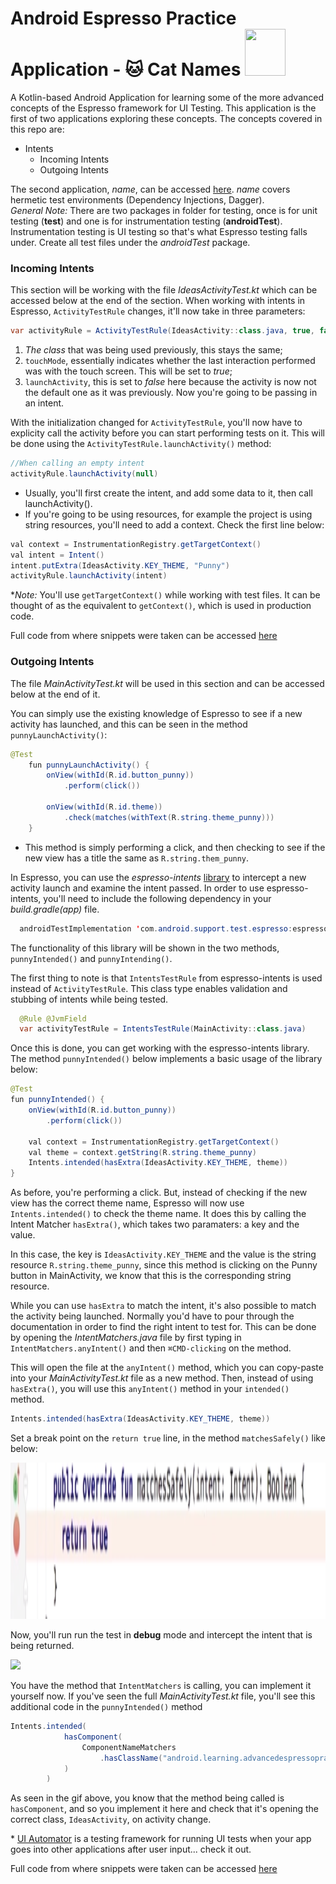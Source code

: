 <h1>Android Espresso Practice Application - 🐱 Cat Names <img src="https://camo.githubusercontent.com/737e7380383ffcd2f3b9bf55c678f3b368feb730/68747470733a2f2f6c68352e676f6f676c6575736572636f6e74656e742e636f6d2f2d453259504c6c56416c30552f564a556350726756432d492f414141414141414147464d2f416b715a6e354e387272632f773839302d68313030392f657370726573736f5f6c6f636b75702e706e67" height="75" width="65" /></h1> 

A Kotlin-based Android Application for learning some of the more advanced concepts of the Espresso framework for UI Testing. This application is the first of two applications exploring these concepts. The concepts covered in this repo are:
 - Intents
   - Incoming Intents
   - Outgoing Intents
  
The second application, *name*, can be accessed [here](). *name* covers hermetic test environments (Dependency Injections, Dagger).
<br>
_General Note:_ There are two packages in folder for testing, once is for unit testing (**test**) and one is for instrumentation testing (**androidTest**). Instrumentation testing is UI testing so that's what Espresso testing falls under. Create all test files under the *androidTest* package.

<h3>Incoming Intents</h3>

This section will be working with the file *IdeasActivityTest.kt* which can be accessed below at the end of the section. When working with intents in Espresso, `ActivityTestRule` changes, it'll now take in three parameters:

```java
var activityRule = ActivityTestRule(IdeasActivity::class.java, true, false)
```

 1. _The class_ that was being used previously, this stays the same;
 1. `touchMode`, essentially indicates whether the last interaction performed was with the touch screen. This will be set to _true_;
 1. `launchActivity`, this is set to _false_ here because the activity is now not the default one as it was previously. Now you're going to be passing in an intent.

With the initialization changed for `ActivityTestRule`, you'll now have to explicity call the activity before you can start performing tests on it. This will be done using the `ActivityTestRule.launchActivity()` method:

```java
//When calling an empty intent
activityRule.launchActivity(null) 
```

- Usually, you'll first create the intent, and add some data to it, then call launchActivity(). 
- If you're going to be using resources, for example the project is using string resources, you'll need to add a context. Check the first line below:
  
```java
val context = InstrumentationRegistry.getTargetContext()
val intent = Intent()
intent.putExtra(IdeasActivity.KEY_THEME, "Punny")
activityRule.launchActivity(intent)
```
 \**Note:* You'll use `getTargetContext()` while working with test files. It can be thought of as the equivalent to `getContext()`, which is used in production code. 



Full code from where snippets were taken can be accessed [here](app/src/androidTest/java/android/learning/advancedespressopracticeapplication/IdeasActivityTest.kt)

<h3>Outgoing Intents</h3>

The file *MainActivityTest.kt* will be used in this section and can be accessed below at the end of it.

You can simply use the existing knowledge of Espresso to see if a new activity has launched, and this can be seen in the method `punnyLaunchActivity()`:

```java
@Test
    fun punnyLaunchActivity() {
        onView(withId(R.id.button_punny))
            .perform(click())

        onView(withId(R.id.theme))
            .check(matches(withText(R.string.theme_punny)))
    }
  ```
   - This method is simply performing a click, and then checking to see if the new view has a title the same as `R.string.them_punny`.

 In Espresso, you can use the *espresso-intents* [library](https://developer.android.com/training/testing/espresso/intents) to intercept a new activity launch and examine the intent passed. In order to use espresso-intents, you'll need to include the following dependency in your *build.gradle(app)* file.
 
```java
  androidTestImplementation 'com.android.support.test.espresso:espresso-intents:3.0.1'
```

The functionality of this library will be shown in the two methods, `punnyIntended()` and `punnyIntending()`.  

The first thing to note is that `IntentsTestRule` from espresso-intents is used instead of `ActivityTestRule`. This class type enables validation and stubbing of intents while being tested.

```java
  @Rule @JvmField
  var activityTestRule = IntentsTestRule(MainActivity::class.java)
```

Once this is done, you can get working with the espresso-intents library. The method `punnyIntended()` below implements a basic usage of the library below:

```java
@Test
fun punnyIntended() {
    onView(withId(R.id.button_punny))
        .perform(click())

    val context = InstrumentationRegistry.getTargetContext()
    val theme = context.getString(R.string.theme_punny)
    Intents.intended(hasExtra(IdeasActivity.KEY_THEME, theme))
}
```
As before, you're performing a click. But, instead of checking if the new view has the correct theme name, Espresso will now use `Intents.intended()` to check the theme name. It does this by calling the Intent Matcher `hasExtra()`, which takes two paramaters: a key and the value.

In this case, the key is `IdeasActivity.KEY_THEME` and the value is the string resource `R.string.theme_punny`, since this method is clicking on the Punny button in MainActivity, we know that this is the corresponding string resource.

While you can use `hasExtra` to match the intent, it's also possible to match the activity being launched. Normally you'd have to pour through the documentation in order to find the right intent to test for. This can be done by opening the *IntentMatchers.java* file by first typing in `IntentMatchers.anyIntent()` and then `⌘CMD-clicking` on the method.

This will open the file at the `anyIntent()` method, which you can copy-paste into your *MainActivityTest.kt* file as a new method. Then, instead of using `hasExtra()`, you will use this `anyIntent()` method in your `intended()` method. 

```java
Intents.intended(hasExtra(IdeasActivity.KEY_THEME, theme))
```

Set a break point on the `return true` line, in the method `matchesSafely()` like below:

<img src="images/break.png" width=600 height =250/>

Now, you'll run run the test in **debug** mode and intercept the intent that is being returned.

<img src="images/gif.gif"/>

You have the method that `IntentMatchers` is calling, you can implement it yourself now. If you've seen the full *MainActivityTest.kt* file, you'll see this additional code in the `punnyIntended()` method

```java
Intents.intended(
            hasComponent(
                ComponentNameMatchers
                    .hasClassName("android.learning.advancedespressopracticeapplication.IdeasActivity")
            )
        )
```
As seen in the gif above, you know that the method being called is `hasComponent`, and so you implement it here and check that it's opening the correct class, `IdeasActivity`, on activity change.
 
\* [UI Automator](https://developer.android.com/training/testing/ui-automator) is a testing framework for running UI tests when your app goes into other applications after user input... check it out.

Full code from where snippets were taken can be accessed [here](app/src/androidTest/java/android/learning/advancedespressopracticeapplication/MainActivityTest.kt)

